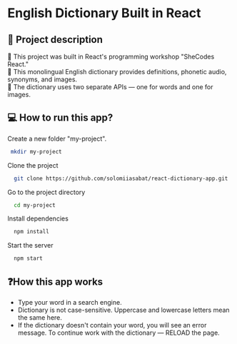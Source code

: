 # English Dictionary Built in React

## 📖 Project description

📍 This project was built in React's programming workshop "SheCodes React." \
📍 This monolingual English dictionary provides definitions, phonetic audio, synonyms, and images. \
📍 The dictionary uses two separate APIs — one for words and one for images.

## 💻 How to run this app?

Create a new folder "my-project".

```bash
 mkdir my-project
```

Clone the project

```bash
  git clone https://github.com/solomiiasabat/react-dictionary-app.git
```

Go to the project directory

```bash
  cd my-project
```

Install dependencies

```bash
  npm install
```

Start the server

```bash
  npm start
```

## ❓How this app works

- Type your word in a search engine.
- Dictionary is not case-sensitive. Uppercase and lowercase letters mean the same here.
- If the dictionary doesn't contain your word, you will see an error message. To continue work with the dictionary — RELOAD the page.
